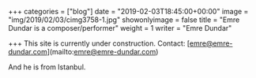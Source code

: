 +++
categories = ["blog"]
date = "2019-02-03T18:45:00+00:00"
image = "img/2019/02/03/cimg3758-1.jpg"
showonlyimage = false
title = "Emre Dundar is a composer/performer"
weight = 1
writer = "Emre Dundar"

+++
This site is currently under construction. Contact: \[emre@emre-dundar.com\](mailto:emre@emre-dundar.com)

<!--more-->

And he is from Istanbul.